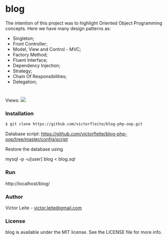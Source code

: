 # blog
The intention of this project was to highlight Oriented Object Programming concepts.
Here we have many design patterns as:

- Singleton;
- Front Controller;
- Model, View and Control - MVC;
- Factory Method;
- Fluent Interface;
- Dependency Injection;
- Strategy;
- Chain Of Responsibilities;
- Delegation;

# 
Views:
![](https://github.com/victorfleite/blog-php-oop/blob/master/assets/imgs/print.png)

### Installation

```sh
$ git clone https://github.com/victorfleite/blog-php-oop.git
```

Database script: https://github.com/victorfleite/blog-php-oop/tree/master/config/script

Restore the database using

mysql -p -u[user] blog < blog.sql


### Run
http://localhost/blog/


### Author
Victor Leite - <victor.leite@gmail.com> 

### License
blog is available under the MIT license. See the LICENSE file for more info.